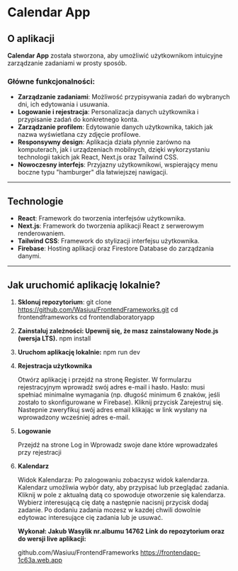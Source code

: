 # Calendar App

## O aplikacji

**Calendar App** została stworzona, aby umożliwić użytkownikom intuicyjne zarządzanie zadaniami w prosty sposób. 

### Główne funkcjonalności:
- **Zarządzanie zadaniami**: Możliwość przypisywania zadań do wybranych dni, ich edytowania i usuwania.
- **Logowanie i rejestracja**: Personalizacja danych użytkownika i przypisanie zadań do konkretnego konta.
- **Zarządzanie profilem**: Edytowanie danych użytkownika, takich jak nazwa wyświetlana czy zdjęcie profilowe.
- **Responsywny design**: Aplikacja działa płynnie zarówno na komputerach, jak i urządzeniach mobilnych, dzięki wykorzystaniu technologii takich jak React, Next.js oraz Tailwind CSS.
- **Nowoczesny interfejs**: Przyjazny użytkownikowi, wspierający menu boczne typu "hamburger" dla łatwiejszej nawigacji.


---

## Technologie

- **React**: Framework do tworzenia interfejsów użytkownika.
- **Next.js**: Framework do tworzenia aplikacji React z serwerowym renderowaniem.
- **Tailwind CSS**: Framework do stylizacji interfejsu użytkownika.
- **Firebase**: Hosting aplikacji oraz Firestore Database do zarządzania danymi.

---

## Jak uruchomić aplikację lokalnie?

1. **Sklonuj repozytorium**:
    git clone https://github.com/Wasiuu/FrontendFrameworks.git
    cd frontendframeworks
    cd frontendlaboratoryapp

2. **Zainstaluj zależności: Upewnij się, że masz zainstalowany Node.js (wersja LTS).**
    npm install

3. **Uruchom aplikację lokalnie:**
    npm run dev

4. **Rejestracja użytkownika**

    Otwórz aplikację i przejdź na stronę Register.
    W formularzu rejestracyjnym wprowadź swój adres e-mail i hasło.
    Hasło: musi spełniać minimalne wymagania (np. długość minimum 6 znaków, jeśli zostało to skonfigurowane w Firebase).
    Kliknij przycisk Zarejestruj się.
    Nastepnie zweryfikuj swój adres email klikając w link wysłany na wprowadzony wcześniej adres e-mail.

5. **Logowanie**

    Przejdź na strone Log in 
    Wprowadz swoje dane które wprowadzałeś przy rejestracji

6. **Kalendarz**

    Widok Kalendarza:
    Po zalogowaniu zobaczysz widok kalendarza.
    Kalendarz umożliwia wybór daty, aby przypisać lub przeglądać zadania.
    Kliknij w pole z aktualną datą co spowoduje otworzenie się kalendarza.
    Wybierz interesującą cię datę a następnie nacisnij przycisk dodaj zadanie.
    Po dodaniu zadania mozesz w kazdej chwili dowolnie edytowac interesujące cię zadania lub je usuwać.


    **Wykonał: Jakub Wasylik nr.albumu 14762**
    **Link do repozytorium oraz do wersji live aplikacji:**

    github.com/Wasiuu/FrontendFrameworks
    https://frontendapp-1c63a.web.app


    
    

